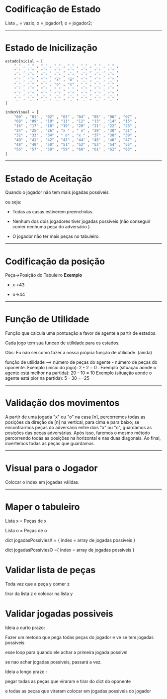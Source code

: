 # Codificação de Estado

Lista
_ =  vazio; 
x = jogador1;
o = jogador2;

-------------------------------------------------------------------------------------------------------------------

# Estado de Inicilização

```python
estadoInicial = [
    "_" , "_" , "_" , "_" , "_" , "_" , "_" , "_" ,
    "_" , "_" , "_" , "_" , "_" , "_" , "_" , "_" ,
    "_" , "_" , "_" , "_" , "_" , "_" , "_" , "_" ,
    "_" , "_" , "_" , "x" , "o" , "_" , "_" , "_" ,
    "_" , "_" , "_" , "o" , "x" , "_" , "_" , "_" ,
    "_" , "_" , "_" , "_" , "_" , "_" , "_" , "_" ,
    "_" , "_" , "_" , "_" , "_" , "_" , "_" , "_" ,
    "_" , "_" , "_" , "_" , "_" , "_" , "_" , "_" , 
]

indexVisual = [
    "00" , "01" , "02" , "03" , "04" , "05" , "06" , "07" ,
    "08" , "09" , "10" , "11" , "12" , "13" , "14" , "15" ,
    "16" , "17" , "18" , "19" , "20" , "21" , "22" , "23" ,
    "24" , "25" , "26" , "x " , " o" , "29" , "30" , "31" ,
    "32" , "33" , "34" , " o" , "x " , "37" , "38" , "39" ,
    "40" , "41" , "42" , "43" , "44" , "45" , "46" , "47" ,
    "48" , "49" , "50" , "51" , "52" , "53" , "54" , "55" ,
    "56" , "57" , "58" , "59" , "60" , "61" , "62" , "63" , 
]


```
-------------------------------------------------------------------------------------------------------------------
# Estado de Aceitação

Quando o jogador não tem mais jogadas possíveis.

ou seja: 

- Todas as casas estiverem preenchidas.

- Nenhum dos dois jogadores tiver jogadas possíveis (não conseguir comer nenhuma peça do adversário ).  

- O jogador não ter mais peças no tabuleiro.

-------------------------------------------------------------------------------------------------------------------
# Codificação da posição

Peça->Posição do Tabuleiro
**Exemplo**

- x->43

- o->44

-------------------------------------------------------------------------------------------------------------------
# Função de Utilidade

Função que calcula uma pontuação a favor de agente a partir de estados.

Cada jogo tem sua funcao de utilidade para os estados.

Obs: Eu não sei como fazer a nossa própria função de utilidade. (ainda)

função de utilidade --> número de peças do agente - número de peças do oponente.
 Exemplo (inicio do jogo): 2 - 2 = 0 . 
 Exemplo (situação aonde o agente está melhor na partida): 20 - 10 = 10
 Exemplo (situação aonde o agente está pior na partida): 5 - 30 = -25









-------------------------------------------------------------------------------------------------------------

# Validação dos movimentos

A partir de uma jogada "x" ou "o" na casa [n], percorremos todas as posições da direção de [n] na vertical, para cima e para baixo; se encontrarmos peças do adversário entre dois "x" ou "o", guardamos as posições das peças adversárias. Após isso, faremos o mesmo método percorrendo todas as posições na horizontal e nas duas diagonais. Ao final, invertemos todas as peças que guardamos.



-------------------------------------------------------------------------------------------------------

# Visual para o Jogador

Colocar o index em jogadas válidas.

---------------------------------------------------------------------------------------------------------------------
# Maper o tabuleiro

Lista x = Peças de x

Lista o = Peças de o


dict jogadasPossiviesX = {
    index = array de jogadas possiveis
}

dict jogadasPossiviesO ={
    index = array de jogadas possiveis
}

# Validar lista de peças

Toda vez que a peça y comer z 

tirar da lista z e colocar na lista y


# Validar jogadas possiveis 

Ideia a curto prazo:

Fazer um metodo que pega todas peças do jogador e ve se tem jogadas possiveis 

esse loop para quando ele achar a primeira jogada possivel 

se nao achar jogadas possiveis, passará a vez.
 



Ideia a longo prazo :

pegar todas as peças que viraram e tirar do dict do oponente

e todas as peças que viraram colocar em jogadas possiveis do jogador 



